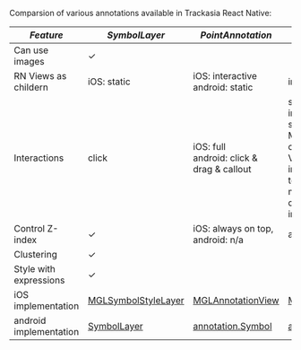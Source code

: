 Comparsion of various annotations available in Trackasia React Native:

|*Feature*              | *SymbolLayer*      |*PointAnnotation*                     |*MarkerView*             |*CircleLayer*        |
|-----------------------|--------------------|--------------------------------------|-------------------------|---------------------|
|Can use images         | &check;            |                                      |                         |                     |
|RN Views as childern   | iOS: static        |iOS: interactive <br/> android: static|interactive              |                     |
|Interactions           | click              |iOS: full <br/> android: click & drag & callout  | supports full interactivity in the sense that inside MarkerViews one can place any RN View, which can be interacted with. Not to be misunderstood with drag n drop interactivity.                     | click          |
|Control Z-index        | &check;            |iOS: always on top, android: n/a      |always on top            | &check;             |
|Clustering             | &check;            |                                      |                         | &check;             |
|Style with expressions | &check;            |                                      |                         | &check;             |
|iOS implementation     | [MGLSymbolStyleLayer](https://track-asia.com/trackasia-gl-native/ios/api/Classes/MGLSymbolStyleLayer.html)     |[MGLAnnotationView](https://track-asia.com/trackasia-gl-native/ios/api/Classes/MGLAnnotationView.html)                     |[MGLAnnotationView](https://track-asia.com/trackasia-gl-native/ios/api/Classes/MGLAnnotationView.html)       |[MGLCircleStyleLayer](https://track-asia.com/trackasia-gl-native/ios/api/Classes/MGLCircleStyleLayer.html)       |
|android implementation | [SymbolLayer](https://track-asia.com/trackasia-gl-native/android/api/com.trackasia.android/style/layers/SymbolLayer.html)|[annotation.Symbol](https://docs.mapbox.com/android/api/plugins/annotation/0.8.0/com.trackasia.android/plugins/annotation/Symbol.html)|[annotation.Marker](https://docs.mapbox.com/android/api/plugins/markerview/0.4.0/com.trackasia.android/plugins/markerview/MarkerView.html) |[CircleLayer](https://track-asia.com/trackasia-gl-native/android/api/com.trackasia.android/style/layers/CircleLayer.html)|
